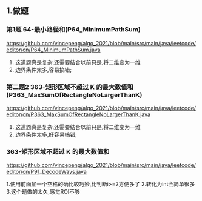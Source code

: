 ## 1.做题

### 第1题 64-最小路径和(P64_MinimumPathSum)

https://github.com/vincepeng/algo_2021/blob/main/src/main/java/leetcode/editor/cn/P64_MinimumPathSum.java

1. 这道题真是复杂,还需要结合以前只是,将二维变为一维
2. 边界条件太多,容易搞错;

### 第二题2 363-矩形区域不超过 K 的最大数值和(P363_MaxSumOfRectangleNoLargerThanK)

https://github.com/vincepeng/algo_2021/blob/main/src/main/java/leetcode/editor/cn/P363_MaxSumOfRectangleNoLargerThanK.java

1. 这道题真是复杂,还需要结合以前只是,将二维变为一维
2. 边界条件太多,好容易搞错;

### 363-矩形区域不超过 K 的最大数值和

https://github.com/vincepeng/algo_2021/blob/main/src/main/java/leetcode/editor/cn/P91_DecodeWays.java

1.使用前面加一个空格的确比较巧妙,比判断i>=2方便多了 2.转化为int会简单很多 3.这个题做的太久,感觉ROI不够








